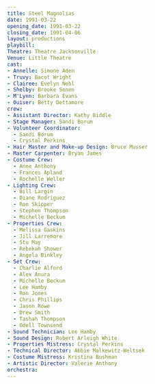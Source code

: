 ```yaml
---
title: Steel Magnolias
date: 1991-03-22
opening_date: 1991-03-22
closing_date: 1991-04-06
layout: productions
playbill:
Theatre: Theatre Jacksonville
Venue: Little Theatre
cast:
- Annelle: Simone Aden
- Truvy: Bacot Wright
- Clairee: Evelyn Nehl
- Shelby: Brooke Senen
- M'Lynn: Barbara Evans
- Ouiser: Betty Dettamore
crew:
- Assistant Director: Kathy Biddle
- Stage Manager: Sandi Borum
- Volunteer Coordinator:
  - Sandi Borum
  - Crystal Perkins
- Hair Master and Make-up Design: Bruce Musser
- Master Carpenter: Bryan James
- Costume Crew:
  - Anne Anthony
  - Frances Apland
  - Rochelle Weller
- Lighting Crew:
  - Bill Largin
  - Diane Rodriguez
  - Ron Skipper
  - Stephen Thompson
  - Michelle Beckum
- Properties Crew:
  - Melissa Gaskins
  - Jill Larremore
  - Stu May
  - Rebekah Shower
  - Angela Binkley
- Set Crew:
  - Charlie Alford
  - Alex Anura
  - Michelle Beckum
  - Lee Hamby
  - Ron Jones
  - Chris Phillips
  - Jason Rowe
  - Drew Smith
  - Tashah Thompson
  - Odell Townsend
- Sound Technician: Lee Hamby
- Sound Design: Robert Arleigh White
- Properties Mistress: Crystal Perkins
- Technical Director: Abbie Malkewitz-Weltsek
- Costume Mistress: Kristina Bushman
- Artistic Director: Valerie Anthony
orchestra:
---
```

